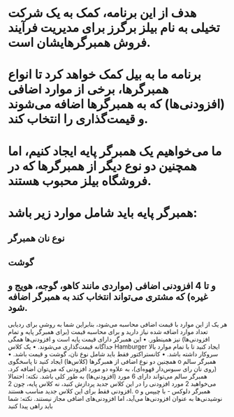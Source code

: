 # هدف از این برنامه، کمک به یک شرکت تخیلی به نام بیلز برگرز برای مدیریت فرآیند فروش همبرگرهایشان است.
# برنامه ما به بیل کمک خواهد کرد تا انواع همبرگرها، برخی از موارد اضافی (افزودنی‌ها) که به همبرگرها اضافه می‌شوند و قیمت‌گذاری را انتخاب کند.
# ما می‌خواهیم یک همبرگر پایه ایجاد کنیم، اما همچنین دو نوع دیگر از همبرگرها که در فروشگاه بیلز محبوب هستند.
# همبرگر پایه باید شامل موارد زیر باشد:
## نوع نان همبرگر
## گوشت
## و تا 4 افزودنی اضافی (مواردی مانند کاهو، گوجه، هویج و غیره) که مشتری می‌تواند انتخاب کند به همبرگر اضافه شود.
هر یک از این موارد با قیمت اضافی محاسبه می‌شود، بنابراین شما به روشی برای ردیابی تعداد موارد اضافه شده نیاز دارید و برای محاسبه قیمت (برای همبرگر پایه و تمام افزودنی‌ها) نیز همینطور.
• این همبرگر دارای قیمت پایه است و افزودنی‌ها همگی جداگانه قیمت‌گذاری می‌شوند.
• یک کلاس Hamburger ایجاد کنید تا با تمام موارد بالا سروکار داشته باشد.
• کانستراکتور فقط باید شامل نوع نان، گوشت و قیمت باشد.
• همچنین دو نوع اضافی از همبرگرها (کلاس‌ها) ایجاد کنید تا پاسخگوی
o همبرگر سالم (روی نان رای سبوس‌دار قهوه‌ای)، به علاوه دو مورد افزودنی که می‌توان اضافه کرد. همبرگر سالم می‌تواند دارای 6 مورد (افزودنی‌ها) به طور کلی باشد.
نکته: احتمالا می‌خواهید 2 مورد افزودنی را در این کلاس جدید پردازش کنید، نه کلاس پایه، چون 2 افزودنی فقط برای این کلاس جدید مناسب هستند.
o همبرگر دلوکس - با چیپس و نوشیدنی‌ها به عنوان افزودنی‌ها می‌آید، اما افزودنی‌های اضافی مجاز نیستند.
نکته: شما باید راهی پیدا کنید

